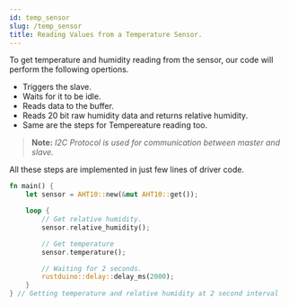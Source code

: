 ```yaml
---
id: temp_sensor
slug: /temp_sensor
title: Reading Values from a Temperature Sensor.
---
```


To get temperature and humidity reading from the sensor, our code will perform the following opertions.

* Triggers the slave.
* Waits for it to be idle.
* Reads data to the buffer.
* Reads 20 bit raw humidity data and returns relative humidity.
* Same are the steps for Tempereature reading too.

> **Note:** *I2C Protocol is used for communication between master and slave.*

All these steps are implemented in just few lines of driver code.

```rust
fn main() {
    let sensor = AHT10::new(&mut AHT10::get());

    loop {
        // Get relative humidity.
        sensor.relative_humidity();

        // Get temperature
        sensor.temperature();

        // Waiting for 2 seconds.
        rustduino::delay::delay_ms(2000);
    }
} // Getting temperature and relative humidity at 2 second interval
```

